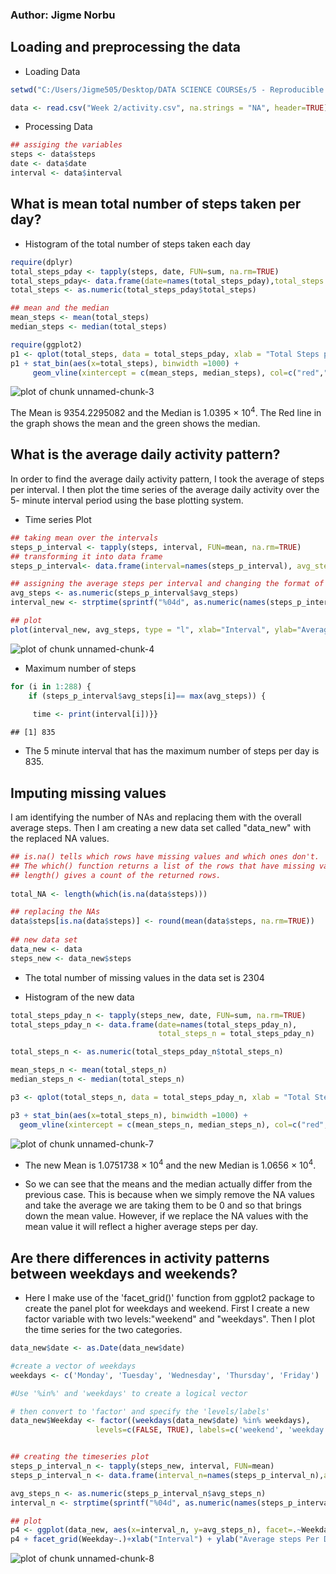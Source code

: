 

### Author: Jigme Norbu




## Loading and preprocessing the data

* Loading Data

```r
setwd("C:/Users/Jigme505/Desktop/DATA SCIENCE COURSEs/5 - Reproducible Research/")

data <- read.csv("Week 2/activity.csv", na.strings = "NA", header=TRUE)
```

* Processing Data

```r
## assiging the variables
steps <- data$steps
date <- data$date
interval <- data$interval
```
## What is mean total number of steps taken per day?

* Histogram of the total number of steps taken each day

```r
require(dplyr)
total_steps_pday <- tapply(steps, date, FUN=sum, na.rm=TRUE)
total_steps_pday<- data.frame(date=names(total_steps_pday),total_steps = total_steps_pday)
total_steps <- as.numeric(total_steps_pday$total_steps)

## mean and the median
mean_steps <- mean(total_steps)
median_steps <- median(total_steps)

require(ggplot2)
p1 <- qplot(total_steps, data = total_steps_pday, xlab = "Total Steps per Day") 
p1 + stat_bin(aes(x=total_steps), binwidth =1000) + 
     geom_vline(xintercept = c(mean_steps, median_steps), col=c("red","green"), size=c(1,1))
```

![plot of chunk unnamed-chunk-3](figure/unnamed-chunk-3-1.png) 



The Mean is 9354.2295082 and the Median is 1.0395 &times; 10<sup>4</sup>.
The Red line in the graph shows the mean and the green shows the median.



## What is the average daily activity pattern?


In order to find the average daily activity pattern, I took the average of steps per interval. I then plot the time series of the average daily activity over the 5- minute interval period
using the base plotting system.



* Time series Plot


```r
## taking mean over the intervals
steps_p_interval <- tapply(steps, interval, FUN=mean, na.rm=TRUE)
## transforming it into data frame
steps_p_interval<- data.frame(interval=names(steps_p_interval), avg_steps = steps_p_interval)

## assigning the average steps per interval and changing the format of the interval variable
avg_steps <- as.numeric(steps_p_interval$avg_steps)
interval_new <- strptime(sprintf("%04d", as.numeric(names(steps_p_interval$avg_steps))), format="%H%M")

## plot
plot(interval_new, avg_steps, type = "l", xlab="Interval", ylab="Average steps per day")
```

![plot of chunk unnamed-chunk-4](figure/unnamed-chunk-4-1.png) 



* Maximum number of steps



```r
for (i in 1:288) { 
    if (steps_p_interval$avg_steps[i]== max(avg_steps)) {
      
     time <- print(interval[i])}}
```

```
## [1] 835
```


* The 5 minute interval that has the maximum number of steps per day is 835.



## Imputing missing values

I am identifying the number of NAs and replacing them with the overall average steps. Then I am creating a new data set called "data_new" with the replaced NA values.


```r
## is.na() tells which rows have missing values and which ones don't.
## The which() function returns a list of the rows that have missing values.
## length() gives a count of the returned rows.
      
total_NA <- length(which(is.na(data$steps)))

## replacing the NAs
data$steps[is.na(data$steps)] <- round(mean(data$steps, na.rm=TRUE))
  
## new data set           
data_new <- data 
steps_new <- data_new$steps
```

* The total number of missing values in the data set is 2304

* Histogram of the new data


```r
total_steps_pday_n <- tapply(steps_new, date, FUN=sum, na.rm=TRUE)
total_steps_pday_n <- data.frame(date=names(total_steps_pday_n),
                                 total_steps_n = total_steps_pday_n)

total_steps_n <- as.numeric(total_steps_pday_n$total_steps_n)

mean_steps_n <- mean(total_steps_n)
median_steps_n <- median(total_steps_n)

p3 <- qplot(total_steps_n, data = total_steps_pday_n, xlab = "Total Steps per Day") 

p3 + stat_bin(aes(x=total_steps_n), binwidth =1000) + 
  geom_vline(xintercept = c(mean_steps_n, median_steps_n), col=c("red","green"), size=c(1,1))
```

![plot of chunk unnamed-chunk-7](figure/unnamed-chunk-7-1.png) 

* The new Mean is 1.0751738 &times; 10<sup>4</sup> and the new Median is 1.0656 &times; 10<sup>4</sup>.

- So we can see that the means and the median actually differ from the previous case. This is because when we simply remove the NA values and take the average we are taking them to be 0 and so that brings down the mean value. However, if we replace the NA values with the mean value it will reflect a higher average steps per day.


## Are there differences in activity patterns between weekdays and weekends?

* Here I make use of the 'facet_grid()' function from ggplot2 package to create the panel plot for weekdays and weekend. First I create a new factor variable with two levels:"weekend" and "weekdays". Then I plot the time series for the two categories.


```r
data_new$date <- as.Date(data_new$date)

#create a vector of weekdays
weekdays <- c('Monday', 'Tuesday', 'Wednesday', 'Thursday', 'Friday')

#Use '%in%' and 'weekdays' to create a logical vector

# then convert to 'factor' and specify the 'levels/labels'
data_new$Weekday <- factor((weekdays(data_new$date) %in% weekdays), 
                   levels=c(FALSE, TRUE), labels=c('weekend', 'weekday'))


## creating the timeseries plot
steps_p_interval_n <- tapply(steps_new, interval, FUN=mean)
steps_p_interval_n <- data.frame(interval_n=names(steps_p_interval_n),avg_steps_n = steps_p_interval_n)

avg_steps_n <- as.numeric(steps_p_interval_n$avg_steps_n)
interval_n <- strptime(sprintf("%04d", as.numeric(names(steps_p_interval_n$avg_steps_n))), format="%H%M")

## plot
p4 <- ggplot(data_new, aes(x=interval_n, y=avg_steps_n), facet=.~Weekday) + geom_line() 
p4 + facet_grid(Weekday~.)+xlab("Interval") + ylab("Average steps Per Day")
```

![plot of chunk unnamed-chunk-8](figure/unnamed-chunk-8-1.png) 


